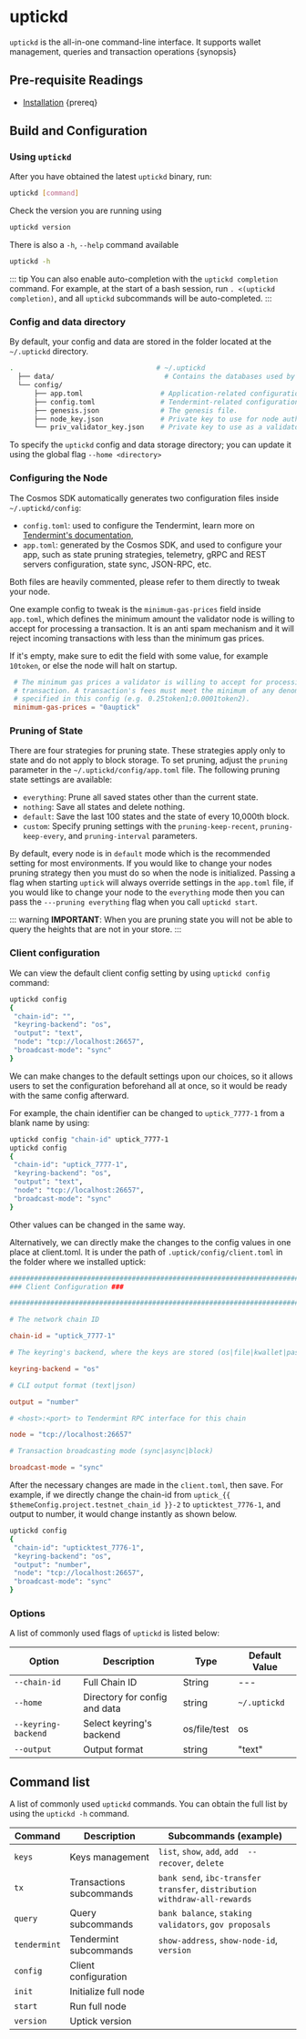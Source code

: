 <!--
order: 2
-->

# uptickd

`uptickd` is the all-in-one command-line interface. It supports wallet management, queries and transaction operations {synopsis}

## Pre-requisite Readings

- [Installation](./installation.md) {prereq}

## Build and Configuration

### Using `uptickd`

After you have obtained the latest `uptickd` binary, run:

```bash
uptickd [command]
```

Check the version you are running using

```bash
uptickd version
```

There is also a `-h`, `--help` command available

```bash
uptickd -h
```

::: tip
You can also enable auto-completion with the `uptickd completion` command. For example, at the start of a bash session, run `. <(uptickd completion)`, and all `uptickd` subcommands will be auto-completed.
:::

### Config and data directory

By default, your config and data are stored in the folder located at the `~/.uptickd` directory.

```bash
.                                   # ~/.uptickd
  ├── data/                           # Contains the databases used by the node.
  └── config/
      ├── app.toml                   # Application-related configuration file.
      ├── config.toml                # Tendermint-related configuration file.
      ├── genesis.json               # The genesis file.
      ├── node_key.json              # Private key to use for node authentication in the p2p protocol.
      └── priv_validator_key.json    # Private key to use as a validator in the consensus protocol.
```

To specify the `uptickd` config and data storage directory; you can update it using the global flag `--home <directory>`

### Configuring the Node

The Cosmos SDK automatically generates two configuration files inside `~/.uptickd/config`:

- `config.toml`: used to configure the Tendermint, learn more on [Tendermint's documentation](https://docs.tendermint.com/master/nodes/configuration.html),
- `app.toml`: generated by the Cosmos SDK, and used to configure your app, such as state pruning strategies, telemetry, gRPC and REST servers configuration, state sync, JSON-RPC, etc.

Both files are heavily commented, please refer to them directly to tweak your node.

One example config to tweak is the `minimum-gas-prices` field inside `app.toml`, which defines the minimum amount the validator node is willing to accept for processing a transaction. It is an anti spam mechanism and it will reject incoming transactions with less than the minimum gas prices.

If it's empty, make sure to edit the field with some value, for example `10token`, or else the node will halt on startup.

```toml
 # The minimum gas prices a validator is willing to accept for processing a
 # transaction. A transaction's fees must meet the minimum of any denomination
 # specified in this config (e.g. 0.25token1;0.0001token2).
 minimum-gas-prices = "0auptick"
```

### Pruning of State

There are four strategies for pruning state. These strategies apply only to state and do not apply to block storage.
To set pruning, adjust the `pruning` parameter in the `~/.uptickd/config/app.toml` file.
The following pruning state settings are available:

- `everything`: Prune all saved states other than the current state.
- `nothing`: Save all states and delete nothing.
- `default`: Save the last 100 states and the state of every 10,000th block.
- `custom`: Specify pruning settings with the `pruning-keep-recent`, `pruning-keep-every`, and `pruning-interval` parameters.

By default, every node is in `default` mode which is the recommended setting for most environments.
If you would like to change your nodes pruning strategy then you must do so when the node is initialized. Passing a flag when starting `uptick` will always override settings in the `app.toml` file, if you would like to change your node to the `everything` mode then you can pass the `---pruning everything` flag when you call `uptickd start`.

::: warning
**IMPORTANT**:
When you are pruning state you will not be able to query the heights that are not in your store.
:::

### Client configuration

We can view the default client config setting by using `uptickd config` command:

```bash
uptickd config
{
 "chain-id": "",
 "keyring-backend": "os",
 "output": "text",
 "node": "tcp://localhost:26657",
 "broadcast-mode": "sync"
}
```

We can make changes to the default settings upon our choices, so it allows users to set the configuration beforehand all at once, so it would be ready with the same config afterward.

For example, the chain identifier can be changed to `uptick_7777-1` from a blank name by using:

```bash
uptickd config "chain-id" uptick_7777-1
uptickd config
{
 "chain-id": "uptick_7777-1",
 "keyring-backend": "os",
 "output": "text",
 "node": "tcp://localhost:26657",
 "broadcast-mode": "sync"
}
```

Other values can be changed in the same way.

Alternatively, we can directly make the changes to the config values in one place at client.toml. It is under the path of `.uptick/config/client.toml` in the folder where we installed uptick:

```toml
############################################################################
### Client Configuration ###

############################################################################

# The network chain ID

chain-id = "uptick_7777-1"

# The keyring's backend, where the keys are stored (os|file|kwallet|pass|test|memory)

keyring-backend = "os"

# CLI output format (text|json)

output = "number"

# <host>:<port> to Tendermint RPC interface for this chain

node = "tcp://localhost:26657"

# Transaction broadcasting mode (sync|async|block)

broadcast-mode = "sync"
```

After the necessary changes are made in the `client.toml`, then save. For example, if we directly change the chain-id from `uptick_{{ $themeConfig.project.testnet_chain_id }}-2` to `upticktest_7776-1`, and output to number, it would change instantly as shown below.

```bash
uptickd config
{
 "chain-id": "upticktest_7776-1",
 "keyring-backend": "os",
 "output": "number",
 "node": "tcp://localhost:26657",
 "broadcast-mode": "sync"
}
```

### Options

A list of commonly used flags of `uptickd` is listed below:

| Option              | Description                   | Type         | Default Value   |
|---------------------|-------------------------------|--------------|-----------------|
| `--chain-id`        | Full Chain ID                 | String       | ---             |
| `--home`            | Directory for config and data | string       | `~/.uptickd`     |
| `--keyring-backend` | Select keyring's backend      | os/file/test | os              |
| `--output`          | Output format                 | string       | "text"          |

## Command list

A list of commonly used `uptickd` commands. You can obtain the full list by using the `uptickd -h` command.

| Command      | Description              | Subcommands (example)                                                     |
|--------------|--------------------------|---------------------------------------------------------------------------|
| `keys`       | Keys management          | `list`, `show`, `add`, `add  --recover`, `delete`                         |
| `tx`         | Transactions subcommands | `bank send`, `ibc-transfer transfer`, `distribution withdraw-all-rewards` |
| `query`      | Query subcommands        | `bank balance`, `staking validators`, `gov proposals`                     |
| `tendermint` | Tendermint subcommands   | `show-address`, `show-node-id`, `version`                                 |
| `config`     | Client configuration     |                                                                           |
| `init`       | Initialize full node     |                                                                           |
| `start`      | Run full node            |                                                                           |
| `version`    | Uptick version            |                                                                           |
